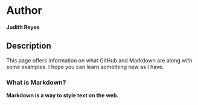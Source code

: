 # Author
**Judith Reyes** 

## Description
This page offers information on what GitHub and Markdown are along with some examples. I hope you can learn something new as I have. 

### What is Markdown? 
**Markdown is a way to style text on the web.**
